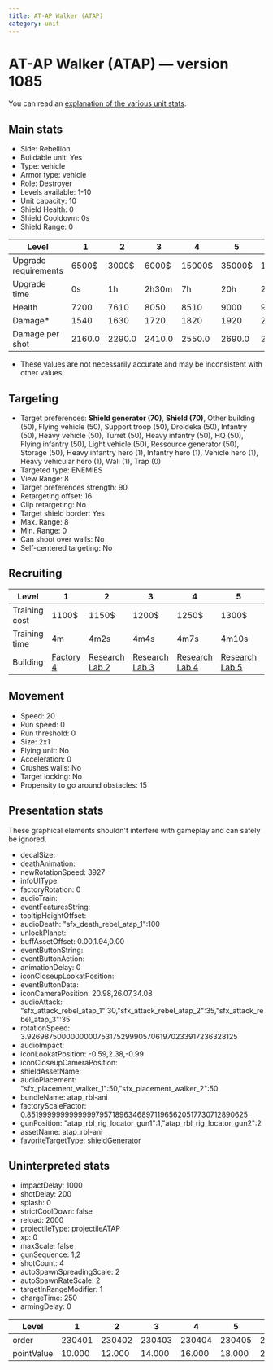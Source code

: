 ```yaml
---
title: AT-AP Walker (ATAP)
category: unit
---
```


# AT-AP Walker (ATAP) — version 1085

You can read an [explanation  of the various unit stats](unitexplained.md).

## Main stats

  * Side: Rebellion
  * Buildable unit: Yes
  * Type: vehicle
  * Armor type: vehicle
  * Role: Destroyer
  * Levels available: 1-10
  * Unit capacity: 10
  * Shield Health: 0
  * Shield Cooldown: 0s
  * Shield Range: 0

|Level               |1     |2     |3     |4     |5     |6      |7      |8      |9       |10      |
|--------------------|------|------|------|------|------|-------|-------|-------|--------|--------|
|Upgrade requirements|6500$ |3000$ |6000$ |15000$|35000$|115000$|200000$|385000$|1250000$|2250000$|
|Upgrade time        |0s    |1h    |2h30m |7h    |20h   |2d12h  |4d     |6d     |1w1d    |1w5d    |
|Health              |7200  |7610  |8050  |8510  |9000  |9530   |10090  |10680  |11320   |12000   |
|Damage*             |1540  |1630  |1720  |1820  |1920  |2040   |2160   |2280   |2420    |2570    |
|Damage per shot     |2160.0|2290.0|2410.0|2550.0|2690.0|2860.0 |3030.0 |3200.0 |3400.0  |3610.0  |

* These values are not necessarily accurate and may be inconsistent with other values

## Targeting

  * Target preferences: **Shield generator (70)**, **Shield (70)**, Other building (50), Flying vehicle (50), Support troop (50), Droideka (50), Infantry (50), Heavy vehicle (50), Turret (50), Heavy infantry (50), HQ (50), Flying infantry (50), Light vehicle (50), Ressource generator (50), Storage (50), Heavy infantry hero (1), Infantry hero (1), Vehicle hero (1), Heavy vehicular hero (1), Wall (1), Trap (0)
  * Targeted type: ENEMIES
  * View Range: 8
  * Target preferences strength: 90
  * Retargeting offset: 16
  * Clip retargeting: No
  * Target shield border: Yes
  * Max. Range: 8
  * Min. Range: 0
  * Can shoot over walls: No
  * Self-centered targeting: No

## Recruiting

|Level        |1                             |2                                     |3                                     |4                                     |5                                     |6                                     |7                                     |8                                     |9                                     |10                                     |
|-------------|------------------------------|--------------------------------------|--------------------------------------|--------------------------------------|--------------------------------------|--------------------------------------|--------------------------------------|--------------------------------------|--------------------------------------|---------------------------------------|
|Training cost|1100$                         |1150$                                 |1200$                                 |1250$                                 |1300$                                 |1500$                                 |1700$                                 |2000$                                 |2100$                                 |2300$                                  |
|Training time|4m                            |4m2s                                  |4m4s                                  |4m7s                                  |4m10s                                 |4m20s                                 |4m30s                                 |4m40s                                 |4m50s                                 |5m                                     |
|Building     |[Factory 4](rebelFactory.html)|[Research Lab 2](rebelOffenseLab.html)|[Research Lab 3](rebelOffenseLab.html)|[Research Lab 4](rebelOffenseLab.html)|[Research Lab 5](rebelOffenseLab.html)|[Research Lab 6](rebelOffenseLab.html)|[Research Lab 7](rebelOffenseLab.html)|[Research Lab 8](rebelOffenseLab.html)|[Research Lab 9](rebelOffenseLab.html)|[Research Lab 10](rebelOffenseLab.html)|

## Movement

  * Speed: 20
  * Run speed: 0
  * Run threshold: 0
  * Size: 2x1
  * Flying unit: No
  * Acceleration: 0
  * Crushes walls: No
  * Target locking: No
  * Propensity to go around obstacles: 15

## Presentation stats

These graphical elements shouldn't interfere with gameplay and can safely be ignored.

  * decalSize: 
  * deathAnimation: 
  * newRotationSpeed: 3927
  * infoUIType: 
  * factoryRotation: 0
  * audioTrain: 
  * eventFeaturesString: 
  * tooltipHeightOffset: 
  * audioDeath: "sfx_death_rebel_atap_1":100
  * unlockPlanet: 
  * buffAssetOffset: 0.00,1.94,0.00
  * eventButtonString: 
  * eventButtonAction: 
  * animationDelay: 0
  * iconCloseupLookatPosition: 
  * eventButtonData: 
  * iconCameraPosition: 20.98,26.07,34.08
  * audioAttack: "sfx_attack_rebel_atap_1":30,"sfx_attack_rebel_atap_2":35,"sfx_attack_rebel_atap_3":35
  * rotationSpeed: 3.92698750000000007531752999057061970233917236328125
  * audioImpact: 
  * iconLookatPosition: -0.59,2.38,-0.99
  * iconCloseupCameraPosition: 
  * shieldAssetName: 
  * audioPlacement: "sfx_placement_walker_1":50,"sfx_placement_walker_2":50
  * bundleName: atap_rbl-ani
  * factoryScaleFactor: 0.85199999999999997957189634689711965620517730712890625
  * gunPosition: "atap_rbl_rig_locator_gun1":1,"atap_rbl_rig_locator_gun2":2
  * assetName: atap_rbl-ani
  * favoriteTargetType: shieldGenerator

## Uninterpreted stats

  * impactDelay: 1000
  * shotDelay: 200
  * splash: 0
  * strictCoolDown: false
  * reload: 2000
  * projectileType: projectileATAP
  * xp: 0
  * maxScale: false
  * gunSequence: 1,2
  * shotCount: 4
  * autoSpawnSpreadingScale: 2
  * autoSpawnRateScale: 2
  * targetInRangeModifier: 1
  * chargeTime: 250
  * armingDelay: 0

|Level     |1     |2     |3     |4     |5     |6     |7     |8     |9     |10    |
|----------|------|------|------|------|------|------|------|------|------|------|
|order     |230401|230402|230403|230404|230405|230406|230407|230408|230409|230410|
|pointValue|10.000|12.000|14.000|16.000|18.000|20.000|22.000|24.000|26.000|30.000|

